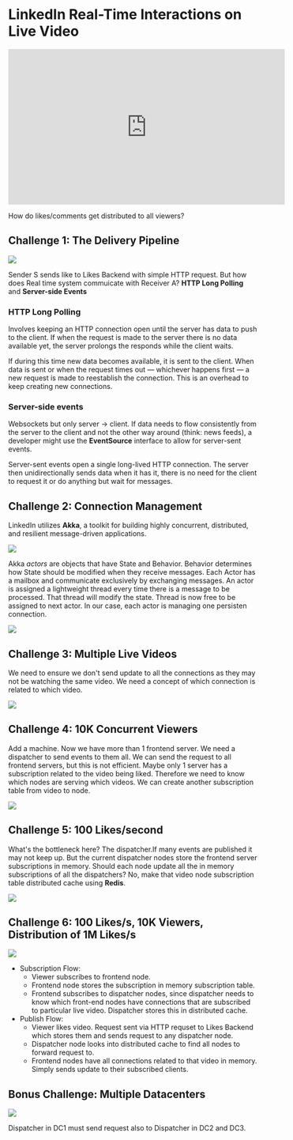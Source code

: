 # LinkedIn Real-Time Interactions on Live Video

<iframe width="560" height="315" src="https://www.youtube.com/embed/yqc3PPmHvrA" title="YouTube video player" frameborder="0" allow="accelerometer; autoplay; clipboard-write; encrypted-media; gyroscope; picture-in-picture" allowfullscreen></iframe>

How do likes/comments get distributed to all viewers?

## Challenge 1: The Delivery Pipeline

![](image/LinkedInRealTimeVideo/1635024962789.png)

Sender S sends like to Likes Backend with simple HTTP request. But how does Real time system commuicate with Receiver A? **HTTP Long Polling** and **Server-side Events**

### HTTP Long Polling

Involves keeping an HTTP connection open until the server has data to push to the client. If when the request is made to the server there is no data available yet, the server prolongs the responds while the client waits.

If during this time new data becomes available, it is sent to the client. When data is sent or when the request times out — whichever happens first — a new request is made to reestablish the connection. This is an overhead to keep creating new connections.

### Server-side events

Websockets but only server -> client. If data needs to flow consistently from the server to the client and not the other way around (think: news feeds), a developer might use the **EventSource** interface to allow for server-sent events.

Server-sent events open a single long-lived HTTP connection. The server then unidirectionally sends data when it has it, there is no need for the client to request it or do anything but wait for messages.

## Challenge 2: Connection Management

LinkedIn utilizes **Akka**, a toolkit for building highly concurrent, distributed, and resilient message-driven applications.

![](image/LinkedInRealTimeVideo/1635025579728.png)

Akka *actors* are objects that have State and Behavior. Behavior determines how State should be modified when they receive messages. Each Actor has a mailbox and communicate exclusively by exchanging messages. An actor is assigned a lightweight thread every time there is a message to be processed. That thread will modify the state. Thread is now free to be assigned to next actor. In our case, each actor is managing one persisten connection.

![](image/LinkedInRealTimeVideo/1635025769608.png)

## Challenge 3: Multiple Live Videos

We need to ensure we don't send update to all the connections as they may not be watching the same video. We need a concept of which connection is related to which video.

![](image/LinkedInRealTimeVideo/1635025881170.png)

## Challenge 4: 10K Concurrent Viewers

Add a machine. Now we have more than 1 frontend server. We need a dispatcher to send events to them all. We can send the request to all frontend servers, but this is not efficient. Maybe only 1 server has a subscription related to the video being liked. Therefore we need to know which nodes are serving which videos. We can create another subscription table from video to node. 

![](image/LinkedInRealTimeVideo/1635026016049.png)


## Challenge 5: 100 Likes/second

What's the bottleneck here? The dispatcher.If many events are published it may not keep up. But the current dispatcher nodes store the frontend server subscriptions in memory. Should each node update all the in memory subscriptions of all the dispatchers? No, make that video node subscription table distributed cache using **Redis**.

![](image/LinkedInRealTimeVideo/1635026145024.png)

## Challenge 6: 100 Likes/s, 10K Viewers, Distribution of 1M Likes/s

![](image/LinkedInRealTimeVideo/1635026391280.png)

- Subscription Flow:
  - Viewer subscribes to frontend node.
  - Frontend node stores the subscription in memory subscription table.
  - Frontend subscribes to dispatcher nodes, since dispatcher needs to know which front-end nodes have connections that are subscribed to particular live video. Dispatcher stores this in distributed cache.
- Publish Flow:
  - Viewer likes video. Request sent via HTTP requset to Likes Backend which stores them and sends request to any dispatcher node.
  - Dispatcher node looks into distributed cache to find all nodes to forward request to.
  - Frontend nodes have all connections related to that video in memory. Simply sends update to their subscribed clients.

## Bonus Challenge: Multiple Datacenters

![](image/LinkedInRealTimeVideo/1635026653855.png)

Dispatcher in DC1 must send request also to Dispatcher in DC2 and DC3.
